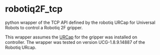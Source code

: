 # robotiq2F_tcp
python wrapper of the TCP API defined by the robotiq URCap for Universal Robots to control a Robotiq 2F gripper.

This wrapper assumes the [URCap](https://assets.robotiq.com/website-assets/support_documents/document/UCG-1.8.9_20220106.zip) for the gripper was installed on controller.  The wrapper was tested on version UCG-1.8.9.14887 of the Robotiq URcap.
